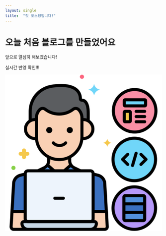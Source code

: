 ```yaml
---
layout: single
title:  "첫 포스팅입니다!"
---
```


# 오늘 처음 블로그를 만들었어요

앞으로 열심히 해보겠습니다!



실시간 반영 확인!!!



![free-icon-developer-4661320](../images/2022-12-29-first/free-icon-developer-4661320-1673100762841-3.png)
